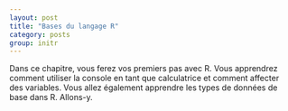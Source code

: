```yaml
---
layout: post
title: "Bases du langage R"
category: posts
group: initr
---
```

Dans ce chapitre, vous ferez vos premiers pas avec R. Vous apprendrez
comment utiliser la console en tant que calculatrice et comment affecter des variables. Vous allez également apprendre les types de données de base dans R. Allons-y.


